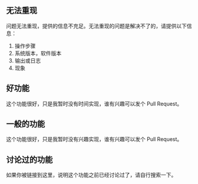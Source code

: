 无法重现
-------

问题无法重现，提供的信息不充足。无法重现的问题是解决不了的，请提供以下信息：

1. 操作步骤
2. 系统版本，软件版本
3. 输出或日志
4. 现象

好功能
------

这个功能很好，只是我暂时没有时间实现，谁有兴趣可以发个 Pull Request。

一般的功能
----------

这个功能很好，只是我暂时没有兴趣实现，谁有兴趣可以发个 Pull Request。

讨论过的功能
----------

如果你被链接到这里，说明这个功能之前已经讨论过了，请自行搜索一下。